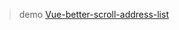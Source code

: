 > demo [Vue-better-scroll-address-list](https://ustbhuangyi.github.io/better-scroll/#/examples/index-view/en)